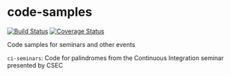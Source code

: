 # code-samples
[![Build Status](https://travis-ci.org/byxchen/code-samples.svg?branch=master)](https://travis-ci.org/byxchen/code-samples)
[![Coverage Status](https://coveralls.io/repos/github/byxchen/code-samples/badge.svg?branch=master)](https://coveralls.io/github/byxchen/code-samples?branch=master)

Code samples for seminars and other events

`ci-seminars`: Code for palindromes from the Continuous Integration seminar presented by CSEC
